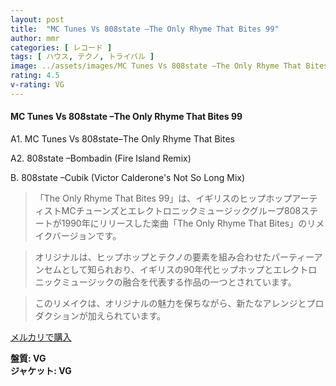 ```yaml
---
layout: post
title:  "MC Tunes Vs 808state –The Only Rhyme That Bites 99"
author: mmr
categories: [ レコード ]
tags: [ ハウス, テクノ, トライバル ]
image: ../assets/images/MC Tunes Vs 808state –The Only Rhyme That Bites 99.jpg
rating: 4.5
v-rating: VG
---
```


#### MC Tunes Vs 808state –The Only Rhyme That Bites 99

A1. MC Tunes Vs 808state–The Only Rhyme That Bites

A2. 808state –Bombadin (Fire Island Remix)

B. 808state –Cubik (Victor Calderone's Not So Long Mix)

> 「The Only Rhyme That Bites 99」は、イギリスのヒップホップアーティストMCチューンズとエレクトロニックミュージックグループ808ステートが1990年にリリースした楽曲「The Only Rhyme That Bites」のリメイクバージョンです。

> オリジナルは、ヒップホップとテクノの要素を組み合わせたパーティーアンセムとして知られおり、イギリスの90年代ヒップホップとエレクトロニックミュージックの融合を代表する作品の一つとされています。

> このリメイクは、オリジナルの魅力を保ちながら、新たなアレンジとプロダクションが加えられています。


[メルカリで購入](https://jp.mercari.com/item/m96097722789)


<div class="mt-4 mb-4 d-flex align-items-center">
<strong class="mr-1">盤質: VG</strong>
</div>
<div class="mt-4 mb-4 d-flex align-items-center">
<strong class="mr-1">ジャケット: VG</strong>
</div>